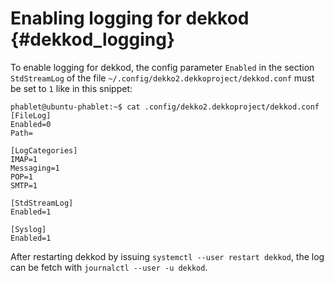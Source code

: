 # Enabling logging for dekkod {#dekkod_logging}

To enable logging for dekkod, the config parameter `Enabled` in the section `StdStreamLog` of the file `~/.config/dekko2.dekkoproject/dekkod.conf` must be set to `1` like in this snippet:


```
phablet@ubuntu-phablet:~$ cat .config/dekko2.dekkoproject/dekkod.conf 
[FileLog]
Enabled=0
Path=

[LogCategories]
IMAP=1
Messaging=1
POP=1
SMTP=1

[StdStreamLog]
Enabled=1

[Syslog]
Enabled=1
```

After restarting dekkod by issuing `systemctl --user restart dekkod`, the log can
be fetch with `journalctl --user -u dekkod`.

